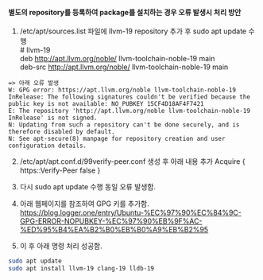 #### 별도의 repository를 등록하여 package를 설치하는 경우 오류 발생시 처리 방안  

1. /etc/apt/sources.list 파일에 llvm-19 repository 추가 후 sudo apt update 수행  
\# llvm-19  
deb http://apt.llvm.org/noble/ llvm-toolchain-noble-19 main  
deb-src http://apt.llvm.org/noble/ llvm-toolchain-noble-19 main
```
=> 아래 오류 발생  
W: GPG error: https://apt.llvm.org/noble llvm-toolchain-noble-19 InRelease: The following signatures couldn't be verified because the public key is not available: NO_PUBKEY 15CF4D18AF4F7421  
E: The repository 'http://apt.llvm.org/noble llvm-toolchain-noble-19 InRelease' is not signed.  
N: Updating from such a repository can't be done securely, and is therefore disabled by default.  
N: See apt-secure(8) manpage for repository creation and user configuration details.
```
2. /etc/apt/apt.conf.d/99verify-peer.conf 생성 후 아래 내용 추가
Acquire { https::Verify-Peer false }

3. 다시 sudo apt update 수행
동일 오류 발생함.

4. 아래 웹페이지를 참조하여 GPG 키를 추가함.  
https://blog.logger.one/entry/Ubuntu-%EC%97%90%EC%84%9C-GPG-ERROR-NOPUBKEY-%EC%97%90%EB%9F%AC-%ED%95%B4%EA%B2%B0%EB%B0%A9%EB%B2%95

5. 이 후 아래 명령 처리 성공함.
```zsh
sudo apt update
sudo apt install llvm-19 clang-19 lldb-19
```
